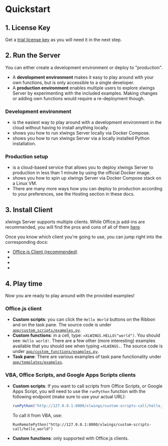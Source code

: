# Quickstart

## 1. License Key

Get a [trial license key](https://www.xlwings.org/trial) as you will need it in the next step.

## 2. Run the Server

You can either create a development environment or deploy to "production".

- A **development environment** makes it easy to play around with your own functions, but is only accessible to a single developer.
- A **production environment** enables multiple users to explore xlwings Server by experimenting with the included examples. Making changes or adding own functions would require a re-deployment though.

### Development environment

- [](github_codespaces.md) is the easiest way to play around with a development environment in the cloud without having to install anything locally.
- [](dev_docker.md) shows you how to run xlwings Server locally via Docker Compose.
- [](local_development.md) shows you how to run xlwings Server via a locally installed Python installation.

### Production setup

- [](render.md) is a cloud-based service that allows you to deploy xlwings Server to production in less than 1 minute by using the official Docker image.
- [](docker_compose.md) shows you how to spin up xlwings Server via Docker Compose stack on a Linux VM.
- There are many more ways how you can deploy to production according to your preferences, see the Hosting section in these docs.

## 3. Install Client

xlwings Server supports multiple clients. While Office.js add-ins are recommended, you will find the pros and cons of all of them [here](clients.md).

Once you know which client you're going to use, you can jump right into the corresponding docs:

- [Office.js Client (recommended)](sideload_manifest.md)
- [](vba_client.md)
- [](officescripts_client.md)
- [](googleappsscript_client.md)

## 4. Play time

Now you are ready to play around with the provided examples!

### Office.js client

- **Custom scripts**: you can click the `Hello World` buttons on the Ribbon and on the task pane. The source code is under [`app/custom_scripts/examples.py`](https://github.com/xlwings/xlwings-server/blob/main/app/custom_scripts/examples.py).
- **Custom functions**: in a cell, type: `=XLWINGS.HELLO("world")`. You should see: `Hello world!`. There are a few other (more interesting) examples available that you should see when typing `=XLWINGS.`. The source code is under [`app/custom_functions/examples.py`](https://github.com/xlwings/xlwings-server/blob/main/app/custom_functions/examples.py).
- **Task pane**: There are various examples of task pane functionality under [`app/templates/examples`](https://github.com/xlwings/xlwings-server/tree/main/app/templates/examples).

### VBA, Office Scripts, and Google Apps Scripts clients

- **Custom scripts**: If you want to call scripts from Office Scripts, or Google Apps Script, you will need to use the `runPython` function with the following endpoint (make sure to use your actual URL):

  ```js
  runPython("http://127.0.0.1:8000/xlwings/custom-scripts-call/hello_world");
  ```

  To call it from VBA, use:

  ```vb.net
  RunRemotePython("http://127.0.0.1:8000/xlwings/custom-scripts-call/hello_world")
  ```

- **Custom functions**: only supported with Office.js clients.
